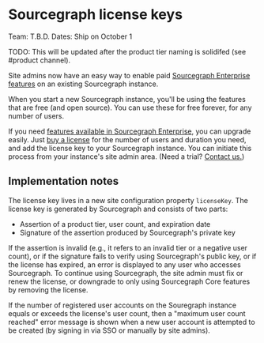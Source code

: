 # Sourcegraph license keys
Team: T.B.D.
Dates: Ship on October 1

TODO: This will be updated after the product tier naming is solidifed (see #product channel).

Site admins now have an easy way to enable paid [Sourcegraph Enterprise features](https://about.sourcegraph.com/pricing) on an existing Sourcegraph instance.

When you start a new Sourcegraph instance, you'll be using the features that are free (and open source). You can use these for free forever, for any number of users.

If you need [features available in Sourcegraph Enterprise](https://about.sourcegraph.com/pricing), you can upgrade easily. Just [buy a license](https://about.sourcegraph.com/pricing) for the number of users and duration you need, and add the license key to your Sourcegraph instance. You can initiate this process from your instance's site admin area. (Need a trial? [Contact us.](https://about.sourcegraph.com/contact/sales))

<!-- The site admin area will contain mentions of paid features when there is no license key enabled. For example, the overview page and the users/groups pages will all mention that SSO is available if you upgrade. -->

## Implementation notes

The license key lives in a new site configuration property `licenseKey`. The license key is generated by Sourcegraph and consists of two parts:

* Assertion of a product tier, user count, and expiration date
* Signature of the assertion produced by Sourcegraph's private key

If the assertion is invalid (e.g., it refers to an invalid tier or a negative user count), or if the signature fails to verify using Sourcegraph's public key, or if the license has expired, an error is displayed to any user who accesses Sourcegraph. To continue using Sourcegraph, the site admin must fix or renew the license, or downgrade to only using Sourcegraph Core features by removing the license.

If the number of registered user accounts on the Souregraph instance equals or exceeds the license's user count, then a "maximum user count reached" error message is shown when a new user account is attempted to be created (by signing in via SSO or manually by site admins).

<!-- We will reach out to current Sourcegraph instances that use SSO and that have not yet paid to give them a limited-time trial license key, so they can upgrade without losing SSO. They can, of course, also choose to remain on 2.11. -->
